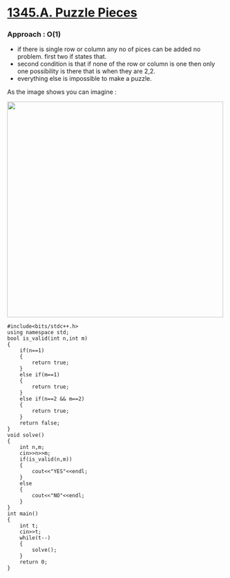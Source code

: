 # <a href="https://codeforces.com/problemset/problem/1345/A">1345.A. Puzzle Pieces</a>

### Approach : O(1)
+ if there is single row or column any no of pices can be added no problem. first two if states that.
+ second condition is that if none of the row or column is one then only one possibility is there that is when they are 2,2.
+ everything else is impossible to make a puzzle.

As the image shows you can imagine :

<img src="img/1345A.png" width="500px">

```
#include<bits/stdc++.h>
using namespace std;
bool is_valid(int n,int m)
{
    if(n==1)
    {
        return true;
    }
    else if(m==1)
    {
        return true;
    }
    else if(n==2 && m==2)
    {
        return true;
    }
    return false;
}
void solve()
{
    int n,m;
    cin>>n>>m;
    if(is_valid(n,m))
    {
        cout<<"YES"<<endl;
    }
    else
    {
        cout<<"NO"<<endl;
    }
}
int main()
{
    int t;
    cin>>t;
    while(t--)
    {
        solve();
    }
    return 0;
}
```